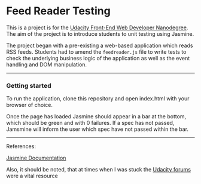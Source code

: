 # Feed Reader Testing

This is a project is for the [Udacity Front-End Web Developer Nanodegree](https://www.udacity.com/course/front-end-web-developer-nanodegree--nd001). The aim of the project is to introduce students to unit testing using Jasmine. 

The project began with a pre-existing a web-based application which reads RSS feeds. Students had to amend the `feedreader.js` file to write tests to check  the underlying business logic of the application as well as the event handling and DOM manipulation. 

- - - - 
### Getting started
To run the application, clone this repository and open index.html with your browser of choice.

Once the page has loaded Jasmine should appear in a bar at the bottom, which should be green and with 0 failures. If a spec has not passed, Jamsmine will inform the user which spec have not passed within the bar.

- - - - 

References:

[Jasmine Documentation](https://jasmine.github.io/2.0/introduction.html)

Also, it should be noted, that at times when I was stuck the [Udacity forums](https://discussions.udacity.com/c/nd001-website-optimization/website-optimization-project) were a vital resource


